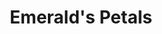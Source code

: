 ---
pid: MX72
title: Emerald's Petals
location_transcription: "?"
zipcode: 
outside_phl: 
neighborhood: 
age: '7'
age_range: 6-13
instagram: 
image_file_name: MX_72.jpg
proposal_transcription: 
topic: Environment,Love
topic_summary: 0, 0
type: Other No Form
keywords_other: 
credit: Emerald
image_labels: Flowers, sun, stars, hearts
twitter: 
facebook: 
permalink: "/monuments/mx72/"
layout: item-page
---